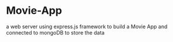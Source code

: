 # Movie-App
a web server using express.js framework to build a Movie App and connected to mongoDB to store the data 
